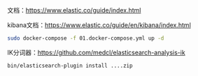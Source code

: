 文档：https://www.elastic.co/guide/index.html

kibana文档：https://www.elastic.co/guide/en/kibana/index.html

``` bash
sudo docker-compose -f 01.docker-compose.yml up -d
```

IK分词器：https://github.com/medcl/elasticsearch-analysis-ik

``` bash
bin/elasticsearch-plugin install ....zip
```

